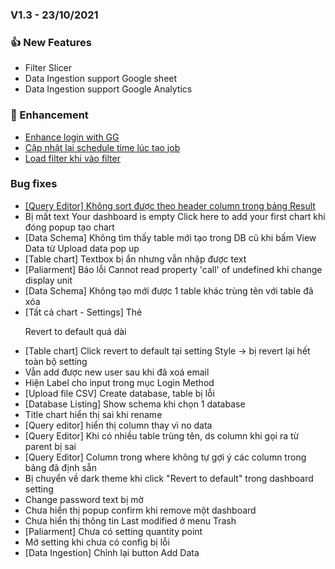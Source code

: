 ### V1.3 - 23/10/2021

### 👍 New Features

- Filter Slicer
- Data Ingestion support Google sheet
- Data Ingestion support Google Analytics

### 🍵 Enhancement

- [Enhance login with GG](https://trello.com/c/co6G1fmM/70-enhance-login-with-google)
- [Cập nhật lại schedule time lúc tạo job](https://trello.com/c/vnToby80/69-scheduler-service)
- [Load filter khi vào filter](https://trello.com/c/CQyhgg4U/73-load-filter-khi-v%C3%A0o-dashboard)

### Bug fixes

- [[Query Editor] Không sort được theo header column trong bảng Result](https://trello.com/c/OKZ4qDuM/250-query-editor-kh%C3%B4ng-sort-%C4%91%C6%B0%E1%BB%A3c-theo-header-column-trong-b%E1%BA%A3ng-result)
- Bị mất text Your dashboard is empty Click here to add your first chart khi đóng popup tạo chart
- [Data Schema] Không tìm thấy table mới tạo trong DB cũ khi bấm View Data từ Upload data pop up
- [Table chart] Textbox bị ẩn nhưng vẫn nhập được text
- [Paliarment] Báo lỗi Cannot read property 'call' of undefined khi change display unit
- [Data Schema] Không tạo mới được 1 table khác trùng tên với table đã xóa
- [Tất cả chart - Settings] Thẻ <p> Revert to default quá dài
- [Table chart] Click revert to default tại setting Style -> bị revert lại hết toàn bộ setting
- Vẫn add được new user sau khi đã xoá email
- Hiện Label cho input trong mục Login Method
- [Upload file CSV] Create database, table bị lỗi
- [Database Listing] Show schema khi chọn 1 database
- Title chart hiển thị sai khi rename
- [Query editor] hiển thị column thay vì no data
- [Query Editor] Khi có nhiều table trùng tên, ds column khi gọi ra từ parent bị sai
- [Query Editor] Column trong where không tự gợi ý các column trong bảng đã định sẵn
- Bị chuyển về dark theme khi click "Revert to default" trong dashboard setting
- Change password text bị mờ
- Chưa hiển thị popup confirm khi remove một dashboard
- Chưa hiển thị thông tin Last modified ở menu Trash
- [Paliarment] Chưa có setting quantity point
- Mở setting khi chưa có config bị lỗi
- [Data Ingestion] Chỉnh lại button Add Data
